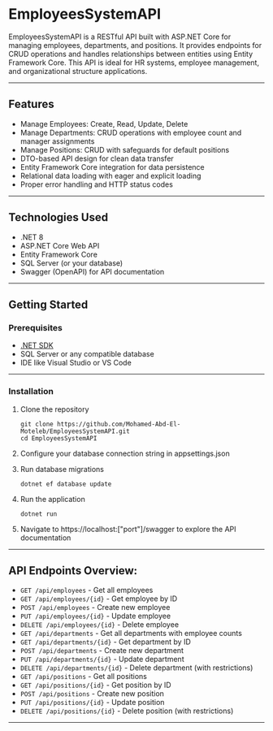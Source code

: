 # EmployeesSystemAPI

EmployeesSystemAPI is a RESTful API built with ASP.NET Core for managing employees, departments, and positions. It provides endpoints for CRUD operations and handles relationships between entities using Entity Framework Core. This API is ideal for HR systems, employee management, and organizational structure applications.

---

## Features

- Manage Employees: Create, Read, Update, Delete
- Manage Departments: CRUD operations with employee count and manager assignments
- Manage Positions: CRUD with safeguards for default positions
- DTO-based API design for clean data transfer
- Entity Framework Core integration for data persistence
- Relational data loading with eager and explicit loading
- Proper error handling and HTTP status codes

---

## Technologies Used

- .NET 8
- ASP.NET Core Web API
- Entity Framework Core
- SQL Server (or your database)
- Swagger (OpenAPI) for API documentation

---

## Getting Started

### Prerequisites

- [.NET SDK](https://dotnet.microsoft.com/download)
- SQL Server or any compatible database
- IDE like Visual Studio or VS Code
  
---
### Installation

1. Clone the repository

   ```
   git clone https://github.com/Mohamed-Abd-El-Moteleb/EmployeesSystemAPI.git
   cd EmployeesSystemAPI
   ```
2. Configure your database connection string in appsettings.json
   
3. Run database migrations
   ```
   dotnet ef database update
   ```
5. Run the application
   ```
   dotnet run
   ```
6. Navigate to https://localhost:["port"]/swagger to explore the API documentation

---
## API Endpoints Overview:

- ``GET /api/employees`` - Get all employees
- ``GET /api/employees/{id}`` - Get employee by ID
- ``POST /api/employees`` - Create new employee
- ``PUT /api/employees/{id}`` - Update employee
- ``DELETE /api/employees/{id}`` - Delete employee
- ``GET /api/departments`` - Get all departments with employee counts
- ``GET /api/departments/{id}`` - Get department by ID
- ``POST /api/departments`` - Create new department
- ``PUT /api/departments/{id}`` - Update department
- ``DELETE /api/departments/{id}`` - Delete department (with restrictions)
- ``GET /api/positions`` - Get all positions
- ``GET /api/positions/{id}`` - Get position by ID
- ``POST /api/positions`` - Create new position
- ``PUT /api/positions/{id}`` - Update position
- ``DELETE /api/positions/{id}`` - Delete position (with restrictions)
---
